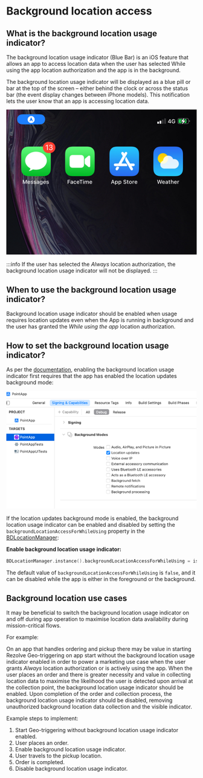 Background location access
=========================================

What is the background location usage indicator?
------------------------------------------------

The background location usage indicator (Blue Bar) is an iOS feature that allows an app to access location data when the user has selected While using the app location authorization and the app is in the background.

The background location usage indicator will be displayed as a blue pill or bar at the top of the screen – either behind the clock or across the status bar (the event display changes between iPhone models). This notification lets the user know that an app is accessing location data.

![iOS background location usage indicator](../../../assets/ios-blue-bar.jpg)


:::info
If the user has selected the _Always_ location authorization, the background location usage indicator will not be displayed.
:::

When to use the background location usage indicator?
----------------------------------------------------

Background location usage indicator should be enabled when usage requires location updates even when the App is running in background and the user has granted the _While using the app_ location authorization. 

How to set the background location usage indicator?
---------------------------------------------------

As per the [documentation](https://developer.apple.com/documentation/corelocation/getting_the_user_s_location/handling_location_events_in_the_background), enabling the background location usage indicator first requires that the app has enabled the location updates background mode:

![](../../../assets/ios_background_mode.png)

If the location updates background mode is enabled, the background location usage indicator can be enabled and disabled by setting the `backgroundLocationAccessForWhileUsing` property in the [BDLocationManager](https://ios-docs.bluedot.io/Classes/BDLocationManager.html):

**Enable background location usage indicator:**     

```swift
BDLocationManager.instance().backgroundLocationAccessForWhileUsing = isOn
```

The default value of `backgroundLocationAccessForWhileUsing` is `false`, and it can be disabled while the app is either in the foreground or the background.

Background location use cases
-----------------------------

It may be beneficial to switch the background location usage indicator on and off during app operation to maximise location data availability during mission-critical flows.

For example: 

On an app that handles ordering and pickup there may be value in starting Rezolve Geo-triggering on app start without the background location usage indicator enabled in order to power a marketing use case when the user grants _Always_ location authorization or is actively using the app. When the user places an order and there is greater necessity and value in collecting location data to maximise the likelihood the user is detected upon arrival at the collection point, the background location usage indicator should be enabled. Upon completion of the order and collection process, the background location usage indicator should be disabled, removing unauthorized background location data collection and the visible indicator.

Example steps to implement:

1.  Start Geo-triggering without background location usage indicator enabled.
2.  User places an order.
3.  Enable background location usage indicator.
4.  User travels to the pickup location.
5.  Order is completed.
6.  Disable background location usage indicator.

